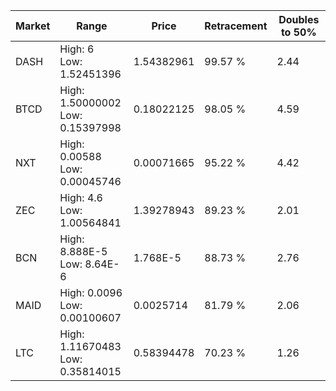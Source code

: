 | Market | Range | Price| Retracement | Doubles to 50% |
| --- | --- | --- | --- | --- |
| DASH | High: 6<br />Low: 1.52451396 | 1.54382961 | 99.57 % | 2.44 |
| BTCD | High: 1.50000002<br />Low: 0.15397998 | 0.18022125 | 98.05 % | 4.59 |
| NXT | High: 0.00588<br />Low: 0.00045746 | 0.00071665 | 95.22 % | 4.42 |
| ZEC | High: 4.6<br />Low: 1.00564841 | 1.39278943 | 89.23 % | 2.01 |
| BCN | High: 8.888E-5<br />Low: 8.64E-6 | 1.768E-5 | 88.73 % | 2.76 |
| MAID | High: 0.0096<br />Low: 0.00100607 | 0.0025714 | 81.79 % | 2.06 |
| LTC | High: 1.11670483<br />Low: 0.35814015 | 0.58394478 | 70.23 % | 1.26 |
